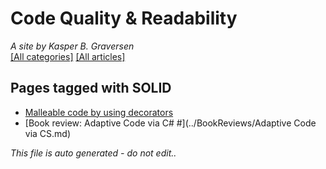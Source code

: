 ﻿# Code Quality & Readability
*A site by Kasper B. Graversen*
<br>[[All categories]](https://github.com/kbilsted/CodeQualityAndReadability/blob/master/AllTags.md) [[All articles]](https://github.com/kbilsted/CodeQualityAndReadability/blob/master/AllArticles.md)

## Pages tagged with **SOLID**

* [Malleable code by using decorators](../Articles/Design/MalleableCodeUsingDecorators.md)
* [Book review: Adaptive Code via C# #](../BookReviews/Adaptive Code via CS.md)



*This file is auto generated - do not edit..*
